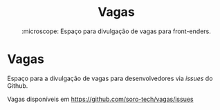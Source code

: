 <h1 align="center">Vagas</h1>

<p align="center">:microscope: Espaço para divulgação de vagas para front-enders.</p>

# Vagas

Espaço para a divulgação de vagas para desenvolvedores via _issues_ do Github.

Vagas disponíveis em https://github.com/soro-tech/vagas/issues
